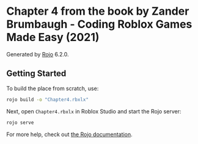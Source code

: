 # Chapter 4 from the book by Zander Brumbaugh - Coding Roblox Games Made Easy (2021)
Generated by [Rojo](https://github.com/rojo-rbx/rojo) 6.2.0.

## Getting Started
To build the place from scratch, use:

```bash
rojo build -o "Chapter4.rbxlx"
```

Next, open `Chapter4.rbxlx` in Roblox Studio and start the Rojo server:

```bash
rojo serve
```

For more help, check out [the Rojo documentation](https://rojo.space/docs).

